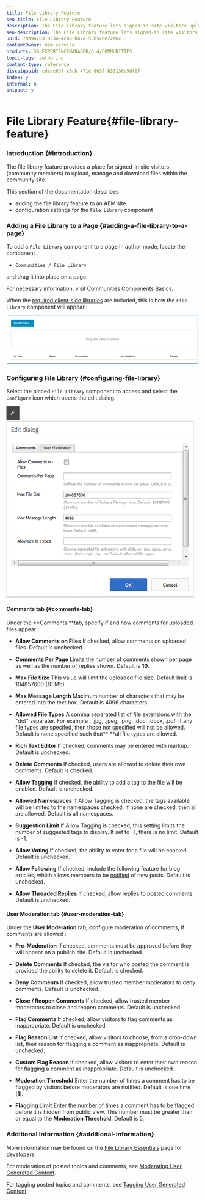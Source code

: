 ```yaml
---
title: File Library Feature
seo-title: File Library Feature
description: The File Library feature lets signed-in site visitors upload, manage, and download files
seo-description: The File Library feature lets signed-in site visitors upload, manage, and download files
uuid: 7da94703-8334-4c02-ba2a-55b5cde22e6c
contentOwner: msm-service
products: SG_EXPERIENCEMANAGER/6.4/COMMUNITIES
topic-tags: authoring
content-type: reference
discoiquuid: cdcae09f-c3cb-471e-863f-b33130e9df0f
index: y
internal: n
snippet: y
---
```


# File Library Feature{#file-library-feature}

### Introduction {#introduction}

The file library feature provides a place for signed-in site visitors (community members) to upload, manage and download files within the community site.

This section of the documentation describes

* adding the file library feature to an AEM site
* configuration settings for the `File Library` component

### Adding a File Library to a Page {#adding-a-file-library-to-a-page}

To add a `File Library` component to a page in author mode, locate the component

* `Communities / File Library`

and drag it into place on a page.

For necessary information, visit [Communities Components Basics](../../communities/using/basics.md).

When the [required client-side libraries](../../communities/using/essentials-file-library.md#essentials-for-client-side) are included, this is how the `File Library` component will appear :

![](assets/chlimage_1-430.png)

### Configuring File Library {#configuring-file-library}

Select the placed `File Library` component to access and select the `Configure` icon which opens the edit dialog.

![](assets/chlimage_1-431.png) ![](assets/chlimage_1-432.png)

#### Comments tab {#comments-tab}

Under the **Comments **tab, specify if and how comments for uploaded files appear :

* **Allow Comments on Files** 
  If checked, allow comments on uploaded files. Default is unchecked.

* **Comments Per Page** 
  Limits the number of comments shown per page as well as the number of replies shown. Default is **10**.

* **Max File Size** 
  This value will limit the uploaded file size. Default limit is 104857600 (10 Mb).

* **Max Message Length** 
  Maximum number of characters that may be entered into the text box. Default is 4096 characters.

* **Allowed File Types** 
  A comma separated list of file extensions with the "dot" separater. For example : .jpg, .jpeg, .png, .doc, .docx, .pdf. If any file types are specifed, then those not specified will not be allowed. Default is none specified such that** **all file types are allowed.

* **Rich Text Editor** 
  If checked, comments may be entered with markup. Default is unchecked.

* **Delete Comments** 
  If checked, users are allowed to delete their own comments. Default is checked.

* **Allow Tagging** 
  If checked, the ability to add a tag to the file will be enabled. Default is unchecked.

* **Allowed Namespaces** 
  If Allow Tagging is checked, the tags available will be limited to the namespaces checked. If none are checked, then all are allowed. Default is all namespaces.

* **Suggestion Limit** 
  If Allow Tagging is checked, this setting limits the number of suggested tags to display. If set to -1, there is no limit. Default is -1.

* **Allow Voting** 
  If checked, the ability to voter for a file will be enabled. Default is unchecked.

* **Allow Following** 
  If checked, include the following feature for blog articles, which allows members to be [notified](../../communities/using/notifications.md) of new posts. Default is unchecked.

* **Allow Threaded Replies** 
  If checked, allow replies to posted comments. Default is unchecked.

#### User Moderation tab {#user-moderation-tab}

Under the **User Moderation** tab, configure moderation of comments, if comments are allowed :

* **Pre-Moderation** 
  If checked, comments must be approved before they will appear on a publish site. Default is unchecked.

* **Delete Comments** 
  If checked, the visitor who posted the comment is provided the ability to delete it. Default is checked.

* **Deny Comments** 
  If checked, allow trusted member moderators to deny comments. Default is unchecked.

* **Close / Reopen Comments** 
  If checked, allow trusted member moderators to close and reopen comments. Default is unchecked.

* **Flag Comments** 
  If checked, allow visitors to flag comments as inappropriate. Default is unchecked.

* **Flag Reason List** 
  If checked, allow visitors to choose, from a drop-down list, their reason for flagging a comment as inappropriate. Default is unchecked.

* **Custom Flag Reason** 
  If checked, allow visitors to enter their own reason for flagging a comment as inappropriate. Default is unchecked.

* **Moderation Threshold** 
  Enter the number of times a comment has to be flagged by visitors before moderators are notified. Default is one time (**1**).

* **Flagging Limit** 
  Enter the number of times a comment has to be flagged before it is hidden from public view. This number must be greater than or equal to the **Moderation Threshold**. Default is 5.

### Additional Information {#additional-information}

More information may be found on the [File Library Essentials](../../communities/using/essentials-file-library.md) page for developers.

For moderation of posted topics and comments, see [Moderating User Generated Content](../../communities/using/moderate-ugc.md).

For tagging posted topics and comments, see [Tagging User Generated Content](../../communities/using/tag-ugc.md).
